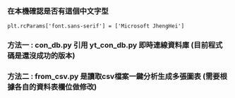 ### 在本機確認是否有這個中文字型
```
plt.rcParams['font.sans-serif'] = ['Microsoft JhengHei'] 
```
### 方法一 : con_db.py 引用 yt_con_db.py 即時連線資料庫 (目前程式碼是還沒成功的版本)
### 方法二 : from_csv.py 是讀取csv檔案一鍵分析生成多張圖表 (需要根據各自的資料表欄位做修改)
